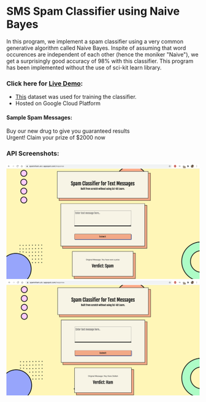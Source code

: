 # SMS Spam Classifier using Naive Bayes

In this program, we implement a spam classifier using a very common generative algorithm called Naive Bayes. Inspite of assuming that word occurences are independent of each other (hence the moniker "Naive"), we get a surprisingly good accuracy of 98% with this classifier. This program has been implemented without the use of sci-kit learn library. 

### Click here for [Live Demo](https://spamclassifier.ketkiambekar.com/):

- [This](https://www.kaggle.com/uciml/sms-spam-collection-dataset) dataset was used for training the classifier. 
- Hosted on Google Cloud Platform

#### Sample Spam Messages:
Buy our new drug to give you guaranteed results <br>
Urgent! Claim your prize of $2000 now

### API Screenshots:

![Screenshot1](/images/screenshot1.png)
![Screenshot2](/images/screenshot2.png)




